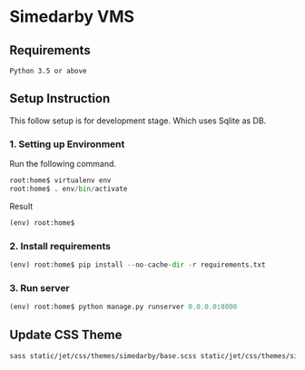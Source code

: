# Simedarby VMS

## Requirements

```note
Python 3.5 or above
```

## Setup Instruction

This follow setup is for development stage. Which uses Sqlite as DB.

### 1. Setting up Environment

Run the following command.

```python
root:home$ virtualenv env
root:home$ . env/bin/activate
```

Result

```python
(env) root:home$
```

### 2. Install requirements

```python
(env) root:home$ pip install --no-cache-dir -r requirements.txt
```

### 3. Run server

```python
(env) root:home$ python manage.py runserver 0.0.0.0:8000
```

## Update CSS Theme

```bash
sass static/jet/css/themes/simedarby/base.scss static/jet/css/themes/simedarby/base.css
```